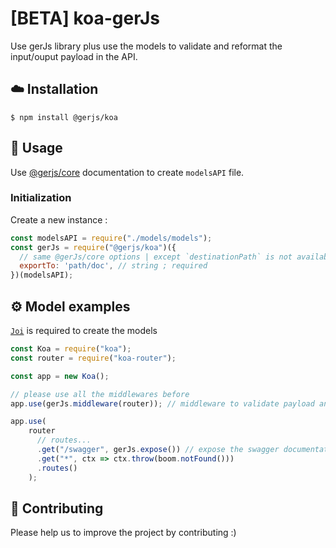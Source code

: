 # [BETA] koa-gerJs
Use gerJs library plus use the models to validate and reformat the input/ouput payload in the API.

## ☁️ Installation

```
$ npm install @gerjs/koa
```

## 📝 Usage

Use [@gerjs/core](https://github.com/dobobaie/gerJs) documentation to create `modelsAPI` file. 

### Initialization

Create a new instance :

``` js
const modelsAPI = require("./models/models");
const gerJs = require("@gerjs/koa")({
  // same @gerJs/core options | except `destinationPath` is not available
  exportTo: 'path/doc', // string ; required
})(modelsAPI);
```

## ⚙️ Model examples

[`Joi`](https://hapi.dev/family/joi/) is required to create the models 

``` js
const Koa = require("koa");
const router = require("koa-router");

const app = new Koa();

// please use all the middlewares before
app.use(gerJs.middleware(router)); // middleware to validate payload and reformat reponse (required)

app.use(
	router
	  // routes...
	  .get("/swagger", gerJs.expose()) // expose the swagger documentation (not required)
	  .get("*", ctx => ctx.throw(boom.notFound()))
	  .routes()
	);

```

## 👥 Contributing

Please help us to improve the project by contributing :)  
